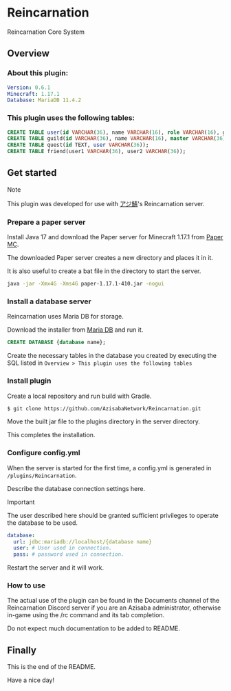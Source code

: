 # Reincarnation

Reincarnation Core System

## Overview

### About this plugin:

```yaml
Version: 0.6.1
Minecraft: 1.17.1
Database: MariaDB 11.4.2
```

### This plugin uses the following tables:

```sql
CREATE TABLE user(id VARCHAR(36), name VARCHAR(16), role VARCHAR(16), guild VARCHAR(36), exp INT UNSIGNED, money INT UNSIGNED, youtube VARCHAR(30), twitter VARCHAR(15), discord VARCHAR(32));
CREATE TABLE guild(id VARCHAR(36), name VARCHAR(16), master VARCHAR(36), exp INT UNSIGNED, money INT UNSIGNED);
CREATE TABLE quest(id TEXT, user VARCHAR(36));
CREATE TABLE friend(user1 VARCHAR(36), user2 VARCHAR(36));
```

## Get started

> [!NOTE]  
> This plugin was developed for use with [アジ鯖](https://www.azisaba.net)'s Reincarnation server.

### Prepare a paper server

Install Java 17 and download the Paper server for Minecraft 1.17.1 from [Paper MC](https://papermc.io/downloads/paper).

The downloaded Paper server creates a new directory and places it in it.

It is also useful to create a bat file in the directory to start the server.

```sh
java -jar -Xmx4G -Xms4G paper-1.17.1-410.jar -nogui
```

### Install a database server

Reincarnation uses Maria DB for storage.

Download the installer from [Maria DB](https://mariadb.org/) and run it.

```sql
CREATE DATABASE {database name};
```

Create the necessary tables in the database you created by executing the SQL listed in `Overview > This plugin uses the following tables`

### Install plugin

Create a local repository and run build with Gradle.

```sh
$ git clone https://github.com/AzisabaNetwork/Reincarnation.git
```

Move the built jar file to the plugins directory in the server directory.

This completes the installation.

### Configure config.yml

When the server is started for the first time, a config.yml is generated in `/plugins/Reincarnation`.

Describe the database connection settings here.

> [!IMPORTANT]  
> The user described here should be granted sufficient privileges to operate the database to be used.

```yaml
database:
  url: jdbc:mariadb://localhost/{database name}
  user: # User used in connection.
  pass: # password used in connection.
```

Restart the server and it will work.

### How to use

The actual use of the plugin can be found in the Documents channel of the Reincarnation Discord server if you are an Azisaba administrator, otherwise in-game using the /rc command and its tab completion.

Do not expect much documentation to be added to README.

## Finally

This is the end of the README.

Have a nice day!